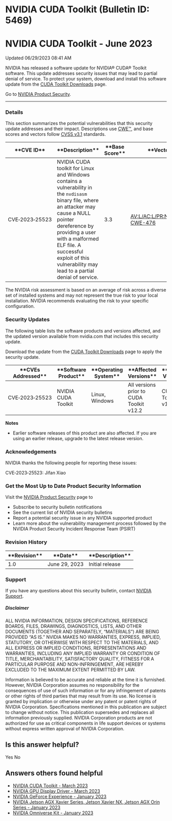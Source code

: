# NVIDIA CUDA Toolkit (Bulletin ID: 5469)



 NVIDIA CUDA Toolkit - June 2023
==================================================




 Updated 06/29/2023 08:41 AM



NVIDIA has released a software update for NVIDIA® CUDA® Toolkit software. This update addresses security issues that may lead to partial denial of service. To protect your system, download and install this software update from the [CUDA Toolkit Downloads](https://developer.nvidia.com/cuda-toolkit) page.


Go to [NVIDIA Product Security](https://www.nvidia.com/security/).






---




### Details


This section summarizes the potential vulnerabilities that this security update addresses and their impact. Descriptions use [CWE™](https://cwe.mitre.org/), and base scores and vectors follow [CVSS v3.1](https://www.first.org/cvss/user-guide) standards.




| \*\*CVE ID\*\* | \*\*Description\*\* | \*\*Base Score\*\* | \*\*Vector and CWE\*\* |
| --- | --- | --- | --- |
| CVE‑2023‑25523 | NVIDIA CUDA toolkit for Linux and Windows contains a vulnerability in the `nvdisasm` binary file, where an attacker may cause a NULL pointer dereference by providing a user with a malformed ELF file. A successful exploit of this vulnerability may lead to a partial denial of service. | 3.3 | [AV:L/AC:L/PR:N/UI:R/S:U/C:N/I:N/A:L](https://nvd.nist.gov/vuln-metrics/cvss/v3-calculator?vector=AV:L/AC:L/PR:N/UI:R/S:U/C:N/I:N/A:L&version=3.1) [CWE-476](https://cwe.mitre.org/data/definitions/476.html) |


The NVIDIA risk assessment is based on an average of risk across a diverse set of installed systems and may not represent the true risk to your local installation. NVIDIA recommends evaluating the risk to your specific configuration.


### Security Updates


The following table lists the software products and versions affected, and the updated version available from nvidia.com that includes this security update.


Download the update from the [CUDA Toolkit Downloads](https://developer.nvidia.com/cuda-toolkit) page to apply the security update.




| \*\*CVEs Addressed\*\* | \*\*Software Product\*\* | \*\*Operating System\*\* | \*\*Affected Versions\*\* | \*\*Updated Version\*\* |
| --- | --- | --- | --- | --- |
| CVE‑2023‑25523 | NVIDIA CUDA Toolkit | Linux, Windows | All versions prior to CUDA Toolkit v12.2 | CUDA Toolkit v12.2 |


**Notes**


* Earlier software releases of this product are also affected. If you are using an earlier release, upgrade to the latest release version.


### Acknowledgements


NVIDIA thanks the following people for reporting these issues:


CVE‑2023‑25523: Jifan Xiao


### Get the Most Up to Date Product Security Information


Visit the [NVIDIA Product Security](https://www.nvidia.com/security) page to


* Subscribe to security bulletin notifications
* See the current list of NVIDIA security bulletins
* Report a potential security issue in any NVIDIA supported product
* Learn more about the vulnerability management process followed by the NVIDIA Product Security Incident Response Team (PSIRT)


### Revision History








| \*\*Revision\*\* | \*\*Date\*\* | \*\*Description\*\* |
| --- | --- | --- |
| 1.0 | June 29, 2023 | Initial release |


### Support


If you have any questions about this security bulletin, contact [NVIDIA Support](https://www.nvidia.com/object/support.html).


##### Disclaimer


ALL NVIDIA INFORMATION, DESIGN SPECIFICATIONS, REFERENCE BOARDS, FILES, DRAWINGS, DIAGNOSTICS, LISTS, AND OTHER DOCUMENTS (TOGETHER AND SEPARATELY, “MATERIALS”) ARE BEING PROVIDED “AS IS.” NVIDIA MAKES NO WARRANTIES, EXPRESS, IMPLIED, STATUTORY, OR OTHERWISE WITH RESPECT TO THE MATERIALS, AND ALL EXPRESS OR IMPLIED CONDITIONS, REPRESENTATIONS AND WARRANTIES, INCLUDING ANY IMPLIED WARRANTY OR CONDITION OF TITLE, MERCHANTABILITY, SATISFACTORY QUALITY, FITNESS FOR A PARTICULAR PURPOSE AND NON-INFRINGEMENT, ARE HEREBY EXCLUDED TO THE MAXIMUM EXTENT PERMITTED BY LAW.


Information is believed to be accurate and reliable at the time it is furnished. However, NVIDIA Corporation assumes no responsibility for the consequences of use of such information or for any infringement of patents or other rights of third parties that may result from its use. No license is granted by implication or otherwise under any patent or patent rights of NVIDIA Corporation. Specifications mentioned in this publication are subject to change without notice. This publication supersedes and replaces all information previously supplied. NVIDIA Corporation products are not authorized for use as critical components in life support devices or systems without express written approval of NVIDIA Corporation.










Is this answer helpful?
-----------------------



Yes
No







Answers others found helpful
----------------------------


* [ NVIDIA CUDA Toolkit - March 2023](/app/answers/detail/a_id/5446/related/1)
* [ NVIDIA GPU Display Driver - March 2023](/app/answers/detail/a_id/5452/related/1)
* [ NVIDIA GeForce Experience - January 2023](/app/answers/detail/a_id/5384/related/1)
* [ NVIDIA Jetson AGX Xavier Series, Jetson Xavier NX, Jetson AGX Orin Series - January 2023](/app/answers/detail/a_id/5442/related/1)
* [ NVIDIA Omniverse Kit - January 2023](/app/answers/detail/a_id/5418/related/1)








